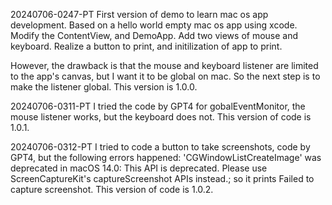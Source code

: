 20240706-0247-PT 
First version of demo to learn mac os app development. 
Based on a hello world empty mac os app using xcode. 
Modify the ContentView, and DemoApp. Add two views of mouse and keyboard. 
Realize a button to print, and initilization of app to print. 

However, the drawback is that the mouse and keyboard listener are limited to the app's canvas, but I want it to be global on mac. 
So the next step is to make the listener global. This version is 1.0.0.

20240706-0311-PT
I tried the code by GPT4 for gobalEventMonitor, the mouse listener works, but the keyboard does not. This version of code is 1.0.1.

20240706-0312-PT
I tried to code a button to take screenshots, code by GPT4, but the following errors happened: 'CGWindowListCreateImage' was deprecated in macOS 14.0: This API is deprecated. Please use ScreenCaptureKit's captureScreenshot APIs instead.; so it prints Failed to capture screenshot. This version of code is 1.0.2.



